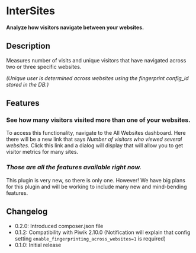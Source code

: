 InterSites
==========

**Analyze how visitors navigate between your websites.**

## Description

Measures number of visits and unique visitors that have navigated across two or three specific websites.

_(Unique user is determined across websites using the fingerprint config\_id stored in the DB.)_

## Features

### See how many visitors visited more than one of your websites.

To access this functionality, navigate to the All Websites dashboard. Here there will be a new link that says _Number of visitors who viewed several websites_. Click this link and a dialog will display that will allow you to get visitor metrics for many sites.

### _Those are all the features available right now._

This plugin is very new, so there is only one. However! We have big plans for this plugin and will be working to include many new and mind-bending features.

## Changelog

 * 0.2.0: Introduced composer.json file
 * 0.1.2: Compatibility with Piwik 2.10.0 (Notification will explain that config setting `enable_fingerprinting_across_websites=1` is required)
 * 0.1.0: Initial release

